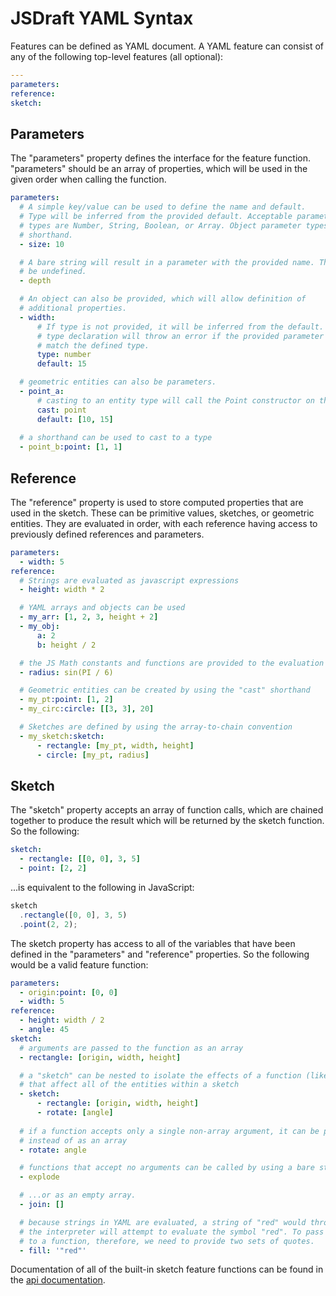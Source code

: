 # JSDraft YAML Syntax

Features can be defined as YAML document. A YAML feature can consist of any of the following top-level features (all optional):

```yaml
---
parameters:
reference:
sketch:
```

## Parameters

The "parameters" property defines the interface for the feature function. "parameters" should be an array of properties, which will be used in the given order when calling the function.

```yaml
parameters:
  # A simple key/value can be used to define the name and default.
  # Type will be inferred from the provided default. Acceptable parameter
  # types are Number, String, Boolean, or Array. Object parameter types cannot use this
  # shorthand.
  - size: 10 

  # A bare string will result in a parameter with the provided name. The default will
  # be undefined.
  - depth

  # An object can also be provided, which will allow definition of
  # additional properties.
  - width:
      # If type is not provided, it will be inferred from the default. An explicit
      # type declaration will throw an error if the provided parameter does not
      # match the defined type.
      type: number
      default: 15

  # geometric entities can also be parameters.
  - point_a:
      # casting to an entity type will call the Point constructor on the input parameter
      cast: point
      default: [10, 15]
  
  # a shorthand can be used to cast to a type
  - point_b:point: [1, 1]
```

## Reference

The "reference" property is used to store computed properties that are used in the sketch. These can be primitive values, sketches, or geometric entities. They are evaluated in order, with each reference having access to previously defined references and parameters.

```yaml
parameters:
  - width: 5
reference:
  # Strings are evaluated as javascript expressions
  - height: width * 2

  # YAML arrays and objects can be used
  - my_arr: [1, 2, 3, height + 2]
  - my_obj:
      a: 2
      b: height / 2

  # the JS Math constants and functions are provided to the evaluation context
  - radius: sin(PI / 6)

  # Geometric entities can be created by using the "cast" shorthand
  - my_pt:point: [1, 2]
  - my_circ:circle: [[3, 3], 20]

  # Sketches are defined by using the array-to-chain convention
  - my_sketch:sketch:
      - rectangle: [my_pt, width, height]
      - circle: [my_pt, radius]
```

## Sketch

The "sketch" property accepts an array of function calls, which are chained together to produce the result which will be returned by the sketch function. So the following:

```yaml
sketch:
  - rectangle: [[0, 0], 3, 5]
  - point: [2, 2]
```

...is equivalent to the following in JavaScript:

```js
sketch
  .rectangle([0, 0], 3, 5)
  .point(2, 2);
```

The sketch property has access to all of the variables that have been defined in the "parameters" and "reference" properties. So the following would be a valid feature function:

```yaml
parameters:
  - origin:point: [0, 0]
  - width: 5
reference:
  - height: width / 2
  - angle: 45
sketch:
  # arguments are passed to the function as an array
  - rectangle: [origin, width, height]

  # a "sketch" can be nested to isolate the effects of a function (like "rotate")
  # that affect all of the entities within a sketch
  - sketch:
      - rectangle: [origin, width, height]
      - rotate: [angle]
  
  # if a function accepts only a single non-array argument, it can be passed as a value
  # instead of as an array
  - rotate: angle

  # functions that accept no arguments can be called by using a bare string
  - explode

  # ...or as an empty array.
  - join: []

  # because strings in YAML are evaluated, a string of "red" would throw an error because
  # the interpreter will attempt to evaluate the symbol "red". To pass a string literal
  # to a function, therefore, we need to provide two sets of quotes.
  - fill: '"red"'
```

Documentation of all of the built-in sketch feature functions can be found in the [api documentation](api.md#sketch-features).
